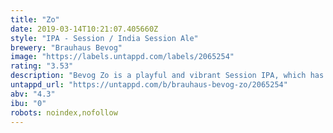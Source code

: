 ```yaml
---
title: "Zo"
date: 2019-03-14T10:21:07.405660Z
style: "IPA - Session / India Session Ale"
brewery: "Brauhaus Bevog"
image: "https://labels.untappd.com/labels/2065254"
rating: "3.53"
description: "Bevog Zo is a playful and vibrant Session IPA, which has a distinctive tropical and citrus character with grapefruit, passion fruit, stone fruits and lime notes. The soft malt backbone combined with oatmeal gives it a finely balanced body. Huge amounts of very fruity American and Australian hops, added through the process of brewing and maturating, turn this beer into a magnificent hop party with amazingly balanced hop bitterness and all that packed into a slim alcohol level.. It is a beer for every day, at any time..."
untappd_url: "https://untappd.com/b/brauhaus-bevog-zo/2065254"
abv: "4.3"
ibu: "0"
robots: noindex,nofollow
---
```

